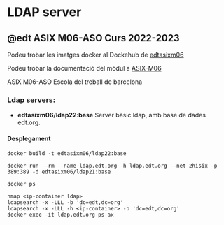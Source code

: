 # LDAP server
## @edt ASIX M06-ASO Curs 2022-2023

Podeu trobar les imatges docker al Dockehub de [edtasixm06](https://hub.docker.com/u/edtasixm06/)

Podeu trobar la documentació del mòdul a [ASIX-M06](https://sites.google.com/site/asixm06edt/)

ASIX M06-ASO Escola del treball de barcelona


### Ldap servers:

 * **edtasixm06/ldap22:base** Server bàsic ldap, amb base de dades edt.org.


#### Desplegament
```
docker build -t edtasixm06/ldap22:base
```
```
docker run --rm --name ldap.edt.org -h ldap.edt.org --net 2hisix -p 389:389 -d edtasixm06/ldap21:base

docker ps
```
```
nmap <ip-container ldap>
ldapsearch -x -LLL -b 'dc=edt,dc=org'
ldapsearch -x -LLL -h <ip-container> -b 'dc=edt,dc=org'
docker exec -it ldap.edt.org ps ax
```

